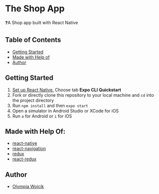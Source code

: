 # The Shop App

❓A Shop app built with React Native


## Table of Contents

- [Getting Started](#getting-started)
- [Made with Help of](#made-with-help-of)
- [Author](#author)

## Getting Started

1. [Set up React Native.](https://facebook.github.io/react-native/docs/getting-started.html) Choose tab **Expo CLI Quickstart**
2. Fork or directly clone this repository to your local machine and `cd` into the project directory
3. Run `npm install` and then `expo start`
4. Open a simulator in Android Studio or XCode for iOS
5. Run `a` for Android or `i` for iOS 


## Made with Help Of:
- [react-native](https://github.com/facebook/react-native)
- [react-navigation](https://reactnavigation.org/)
- [redux](https://redux.js.org/)
- [react-redux](https://react-redux.js.org/)


## Author

- [Olympia Wojcik](https://github.com/olympiawoj)
